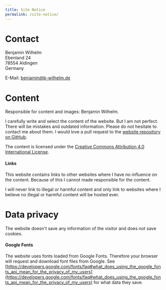 ```yaml
---
title: Site Notice
permalink: /site-notice/
---
```


# Contact

Benjamin Wilhelm  
Ebenland 24  
78554 Aldingen  
Germany

E-Mail: [benjamin@b-wilhelm.de](mailto:benjamin@b-wilhelm.de)

# Content

Responsible for content and images: Benjamin Wilhelm.

I carefully write and select the content of the website. But I am not perfect. There will be mistakes and outdated information. Please do not hesitate to contact me about them. I would love a pull request to the [website repository on GitHub](https://github.com/HedgehogCode/hedgehogcode.github.io).

The content is licensed under the [Creative Commons Attribution 4.0 International License](https://creativecommons.org/licenses/by/4.0/).

#### Links

This website contains links to other websites where I have no influence on the content. Because of this I cannot made responsible for the content.

I will never link to illegal or harmful content and only link to websites where I believe no illegal or harmful content will be hosted ever.

# Data privacy

The website doesn't save any information of the visitor and does not save cookies.

#### Google Fonts

The website uses fonts loaded from Google Fonts. Therefore your browser will request and download font files from Google. See [https://developers.google.com/fonts/faq#what_does_using_the_google_fonts_api_mean_for_the_privacy_of_my_users](https://developers.google.com/fonts/faq#what_does_using_the_google_fonts_api_mean_for_the_privacy_of_my_users) for what data they save.
